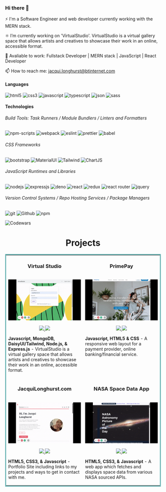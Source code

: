 ### Hi there 👋

<!--
**jalonghurst/jalonghurst** is a ✨ _special_ ✨ repository because its `README.md` (this file) appears on your GitHub profile.

Here are some ideas to get you started:

- 🌱 I’m currently learning ...
- 👯 I’m looking to collaborate on ...
- 🤔 I’m looking for help with ...
- 😄 Pronouns: ...
-->

⚡ I'm a Software Engineer and web developer currently working with the MERN stack.
 
⚛ I’m currently working on 'VirtualStudio'. VirtualStudio is a virtual gallery space that allows artists and creatives to showcase their work in an online, accessible format.

💬 Avaliable to work: Fullstack Developer | MERN stack | JavaScript | React Developer

📫 How to reach me: jacqui.longhurst@btinternet.com 

#### Languages

![html5](https://img.shields.io/badge/HTML5-E34F26?style=for-the-badge&logo=html5&logoColor=white)
![css3](https://img.shields.io/badge/CSS3-1572B6?style=for-the-badge&logo=css3&logoColor=white)
![javascript](https://img.shields.io/badge/JavaScript-323330?style=for-the-badge&logo=javascript&logoColor=F7DF1E)
![typescript](https://img.shields.io/badge/TypeScript-007ACC?style=for-the-badge&logo=typescript&logoColor=white)
![json](https://img.shields.io/badge/json-5E5C5C?style=for-the-badge&logo=json&logoColor=white)
![sass](https://img.shields.io/badge/Sass-CC6699?style=for-the-badge&logo=sass&logoColor=white)


#### Technologies

###### Build Tools: Task Runners / Module Bundlers / Linters and Formatters
![npm-scripts](https://img.shields.io/badge/npm-scripts-1A2C34?style=for-the-badge&logo=npm-scripts&logoColor=F7BA3E)
![webpack](https://img.shields.io/badge/Webpack-338833?style=for-the-badge&logo=Webpack&logoColor=white)
![eslint](https://img.shields.io/badge/eslint-3A33D1?style=for-the-badge&logo=eslint&logoColor=white)
![prettier](https://img.shields.io/badge/prettier-1A2C34?style=for-the-badge&logo=prettier&logoColor=F7BA3E)
![babel](https://img.shields.io/badge/Babel-F9DC3E?style=for-the-badge&logo=babel&logoColor=white)

###### CSS Frameworks 
![bootstrap](https://img.shields.io/badge/Bootstrap-563D7C?style=for-the-badge&logo=bootstrap&logoColor=white)
![MaterialUI](https://img.shields.io/badge/materialUI-323330?style=for-the-badge&logo=mui&logoColor=61DAFB)
![Tailwind](https://img.shields.io/badge/tailwind-007ACC?style=for-the-badge&logo=tailwindcss&logoColor=white)
![ChartJS](https://img.shields.io/badge/chartJS-F7BA3E?style=for-the-badge&logo=chartdotjs&logoColor=white)

###### JavaScript Runtimes and Libraries 
![nodejs](https://img.shields.io/badge/Node.js-339933?style=for-the-badge&logo=nodedotjs&logoColor=white)
![expressjs](https://img.shields.io/badge/Express.js-20232A?style=for-the-badge&logo=express&logoColor=white)
![deno](https://img.shields.io/badge/Deno-CC6699?style=for-the-badge&logo=deno&logoColor=white)
![react](https://img.shields.io/badge/React-20232A?style=for-the-badge&logo=react&logoColor=61DAFB)
![redux](https://img.shields.io/badge/Redux-593D88?style=for-the-badge&logo=redux&logoColor=white)
![react router](https://img.shields.io/badge/React_Router-CA4245?style=for-the-badge&logo=react-router&logoColor=white)
![jquery](https://img.shields.io/badge/jQuery-0769AD?style=for-the-badge&logo=jquery&logoColor=white)
###### Version Control Systems / Repo Hosting Services / Package Managers
![git](https://img.shields.io/badge/Git-F05032?style=for-the-badge&logo=git&logoColor=white)
![Github](https://img.shields.io/badge/github-338833?style=for-the-badge&logo=github&logoColor=F7BA3E)
![npm](https://img.shields.io/badge/npm-CB3837?style=for-the-badge&logo=npm&logoColor=white)

![Codewars](https://github.r2v.ch/codewars?user=jalonghurst&stroke=COLOR)

<h1 align="center">Projects</h1>
<table bordercolor="#66b2b2">
  
  <tr>
    <td width="50%" valign="top">
      <h3 align="center">Virtual Studio</h3>
        <br />
        <a target="_blank" href="https://virtualstudio.onrender.com/">
            <img src="vs1.gif" width="100%" alt="Visual Studio App"/>
        </a>
        <br />
        <p align="center">
          
  <a href="https://github.com/jalonghurst/VirtualStudio" target="_blank">
    <img src="https://img.shields.io/static/v1?label=|&message=REPO&color=23555f&style=plastic&logo=github&logo-color=white"/>
  </a>  
  <a href="https://virtualstudio.onrender.com/" target="_blank">
    <img src="https://img.shields.io/static/v1?label=|&message=WEBSITE&color=cdf998&style=plastic&logo=wordpress&logo-color=white"/>
  </a>
      </p>
        <p><strong>Javascript, MongoDB, DaisyUI/Tailwind, Node.js, & Express.js</strong> - VirtualStudio is a virtual gallery space that allows artists and creatives to showcase their work in an online, accessible format.</p>
    </td>
    <td width="50%" valign="top">
      <h3 align="center">PrimePay</h3>
        <br />
      <a target="_blank" href="https://jalonghurst.github.io/PrimePay/">
            <img src="primepay.gif" width="100%"  alt="PrimePay: Payment Provider Web Layout"/>
        </a>
        <br />
        <p align="center">
          
  <a href="https://github.com/jalonghurst/PrimePay" target="_blank">
    <img src="https://img.shields.io/static/v1?label=|&message=REPO&color=23555f&style=plastic&logo=github&logo-color=white"/>
  </a>
  <a href="https://jalonghurst.github.io/PrimePay/" target="_blank">
    <img src="https://img.shields.io/static/v1?label=|&message=WEBSITE&color=cdf998&style=plastic&logo=wordpress&logo-color=white"/>
  </a>
      </p>
        <p><strong>Javascript, HTML5 & CSS</strong> - A responsive web layout for a payment provider, online banking/financial service.</p>
    </td>
  </tr>
  
  <tr>
    <td width="50%" valign="top">
      <h3 align="center">JacquiLonghurst.com</h3>
      <br />
        <a target="_blank" href="https://jacquilonghurst.netlify.app/">
          <img src="profile.gif" width="100%" alt="Portfolio"/>
        </a>
      <br />
        <p align="center">
  <a href="https://github.com/jalonghurst/developer-portfolio-2023" target="_blank">
    <img src="https://img.shields.io/static/v1?label=|&message=REPO&color=23555f&style=plastic&logo=github&logo-color=white"/>
  </a>
  <a href="https://jacquilonghurst.netlify.app/" target="_blank">
    <img src="https://img.shields.io/static/v1?label=|&message=WEBSITE&color=cdf998&style=plastic&logo=wordpress&logo-color=white"/>
  </a>
      </p>
        <p><strong>HTML5, CSS3, & Javascript</strong> - Portfolio Site including links to my projects and ways to get in contact with me.</p>
    </td>
    <td width="50%" valign="top">
      <h3 align="center">NASA Space Data App</h3>
        <br />
        <a target="_blank" href="https://jalonghurst.github.io/NASA-space-data/">
          <img src="nasa.gif" width="100%" alt="NASA Space Data App"/>
        </a>
        <br />
        <p align="center">
          
  <a href="https://github.com/jalonghurst/NASA-space-data" target="_blank">
    <img src="https://img.shields.io/static/v1?label=|&message=REPO&color=23555f&style=plastic&logo=github&logo-color=white"/>
  </a>
  <a href="https://jalonghurst.github.io/NASA-space-data/" target="_blank">
    <img src="https://img.shields.io/static/v1?label=|&message=WEBSITE&color=cdf998&style=plastic&logo=wordpress&logo-color=white"/>
  </a>
      </p>
        <p><strong>HTML5, CSS3, & Javascript</strong> - A web app which fetches and displays space data from various NASA sourced APIs.</p>
    </td>
  </tr>
</table>
